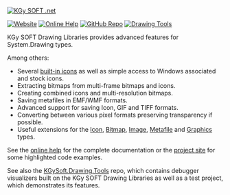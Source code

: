 [![KGy SOFT .net](http://docs.kgysoft.net/drawing/icons/logo.png)](https://kgysoft.net/drawing)

[![Website](https://img.shields.io/website/https/kgysoft.net/drawing.svg)](https://kgysoft.net/drawing) [![Online Help](https://img.shields.io/website/https/docs.kgysoft.net/drawing.svg?label=online%20help&up_message=available)](https://docs.kgysoft.net/drawing) [![GitHub Repo](https://img.shields.io/github/repo-size/koszeggy/KGySoft.Drawing.svg?label=github)](https://github.com/koszeggy/KGySoft.Drawing) [![Drawing Tools](https://img.shields.io/github/repo-size/koszeggy/KGySoft.Drawing.Tools.svg?label=Drawing%20Tools)](https://github.com/koszeggy/KGySoft.Drawing.Tools)

KGy SOFT Drawing Libraries provides advanced features for System.Drawing types.

Among others:
- Several [built-in icons](https://docs.kgysoft.net/drawing/?topic=html/T_KGySoft_Drawing_Icons.htm) as well as simple access to Windows associated and stock icons.
- Extracting bitmaps from multi-frame bitmaps and icons.
- Creating combined icons and multi-resolution bitmaps.
- Saving metafiles in EMF/WMF formats.
- Advanced support for saving Icon, GIF and TIFF formats.
- Converting between various pixel formats preserving transparency if possible.
- Useful extensions for the [Icon](http://docs.kgysoft.net/drawing/?topic=html/T_KGySoft_Drawing_IconExtensions.htm), [Bitmap](http://docs.kgysoft.net/drawing/?topic=html/T_KGySoft_Drawing_BitmapExtensions.htm), [Image](http://docs.kgysoft.net/drawing/?topic=html/T_KGySoft_Drawing_ImageExtensions.htm), [Metafile](http://docs.kgysoft.net/drawing/?topic=html/T_KGySoft_Drawing_MetafileExtensions.htm) and [Graphics](http://docs.kgysoft.net/drawing/?topic=html/T_KGySoft_Drawing_GraphicsExtensions.htm) types.

See the [online help](https://docs.kgysoft.net/drawing) for the complete documentation or the [project site](https://kgysoft.net/drawing) for some highlighted code examples.

See also the [KGySoft.Drawing.Tools](https://github.com/koszeggy/KGySoft.Drawing.Tools) repo, which contains debugger visualizers built on the KGy SOFT Drawing Libraries as well as a test project, which demonstrates its features.